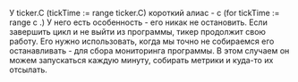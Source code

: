У  ticker.C (tickTime := range ticker.C) короткий алиас - c (for tickTime := range c .)
У него есть особенность - его никак не остановить. Если завершить цикл и не выйти из программы, тикер продолжит свою работу. Его нужно использовать, когда мы точно не собираемся его останавливать - для сбора мониторинга программы. В этом случаем он можем запускаться каждую минуту, собирать метрики и куда-то их отсылать.